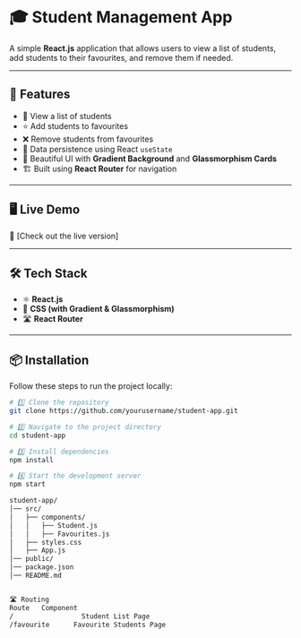 # 🎓 Student Management App

A simple **React.js** application that allows users to view a list of students, add students to their favourites, and remove them if needed.

---

## 🚀 Features
- 📝 View a list of students  
- ⭐ Add students to favourites  
- ❌ Remove students from favourites  
- 🔄 Data persistence using React `useState`  
- 🎨 Beautiful UI with **Gradient Background** and **Glassmorphism Cards**  
- 🏗️ Built using **React Router** for navigation  

---

## 🖥️ **Live Demo**
🚀 [Check out the live version]

---

## 🛠️ **Tech Stack**
- ⚛️ **React.js**
- 🎨 **CSS (with Gradient & Glassmorphism)**
- 🛣️ **React Router**  

---


## 📦 **Installation**
Follow these steps to run the project locally:

```sh
# 1️⃣ Clone the repository
git clone https://github.com/yourusername/student-app.git

# 2️⃣ Navigate to the project directory
cd student-app

# 3️⃣ Install dependencies
npm install

# 4️⃣ Start the development server
npm start

student-app/
│── src/
│   ├── components/
│   │   ├── Student.js
│   │   ├── Favourites.js
│   ├── styles.css
│   ├── App.js
│── public/
│── package.json
│── README.md


🛣️ Routing
Route	Component
/	              Student List Page
/favourite    	Favourite Students Page
